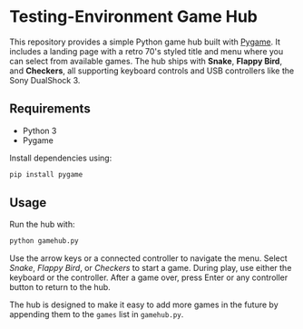 # Testing-Environment Game Hub

This repository provides a simple Python game hub built with [Pygame](https://www.pygame.org/). It includes a landing page with a retro 70's styled title and menu where you can select from available games. The hub ships with **Snake**, **Flappy Bird**, and **Checkers**, all supporting keyboard controls and USB controllers like the Sony DualShock 3.

## Requirements
- Python 3
- Pygame

Install dependencies using:

```bash
pip install pygame
```

## Usage
Run the hub with:

```bash
python gamehub.py
```

Use the arrow keys or a connected controller to navigate the menu. Select *Snake*, *Flappy Bird*, or *Checkers* to start a game. During play, use either the keyboard or the controller. After a game over, press Enter or any controller button to return to the hub.

The hub is designed to make it easy to add more games in the future by appending them to the `games` list in `gamehub.py`.
